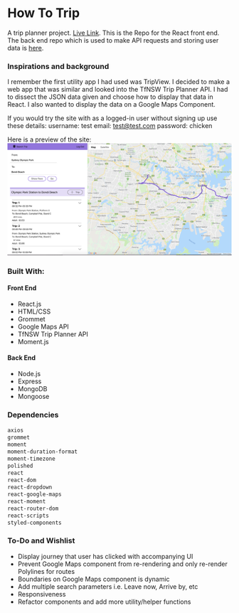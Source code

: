 # How To Trip
A trip planner project. [Live Link](https://how-to-trip.herokuapp.com/#/search "Live link"). This is the Repo for the React front end. The back end repo which is used to make API requests and storing user data is [here](https://github.com/Lau01/Project3-backend).

### Inspirations and background
I remember the first utility app I had used was TripView. I decided to make a web app that was similar and looked into the TfNSW Trip Planner API. I had to dissect the JSON data given and choose how to display that data in React. I also wanted to display the data on a Google Maps Component.

If you would try the site with as a logged-in user without signing up use these details:
username: test
email: test@test.com
password: chicken

Here is a preview of the site:
![How-To-Trip Image Preview](https://github.com/Lau01/Project3-Frontend/raw/master/public/site_preview.png "How-To-Trip Image Preview")

### Built With:
#### Front End
* React.js
* HTML/CSS
* Grommet
* Google Maps API
* TfNSW Trip Planner API
* Moment.js

#### Back End
* Node.js
* Express
* MongoDB
* Mongoose

### Dependencies
```
axios
grommet
moment
moment-duration-format
moment-timezone
polished
react
react-dom
react-dropdown
react-google-maps
react-moment
react-router-dom
react-scripts
styled-components
```

### To-Do and Wishlist
* Display journey that user has clicked with accompanying UI
* Prevent Google Maps component from re-rendering and only re-render Polylines for routes
* Boundaries on Google Maps component is dynamic
* Add multiple search parameters i.e. Leave now, Arrive by, etc
* Responsiveness
* Refactor components and add more utility/helper functions
